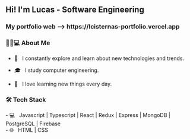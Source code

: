 <h2> Hi! I'm Lucas - Software Engineering </h2>

<h3>My portfolio web --> https://lcisternas-portfolio.vercel.app </h3>

<h3> 👨🏻💻 About Me </h3>

- 🤔 &nbsp; I constantly explore and learn about new technologies and trends.

- 🎓 &nbsp; I study computer engineering.

- 🌱 &nbsp; I love learning new things every day.

<h3>🛠 Tech Stack</h3>
- 💻 &nbsp; Javascript | Typescript | React | Redux | Express | MongoDB | PostgreSQL | Firebase
<br>
- 🌐 &nbsp; HTML | CSS 
